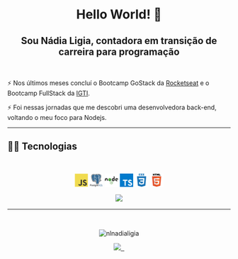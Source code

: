 <h1 align="center">Hello World! 👋</h1>
<h2 align="center"> Sou Nádia Ligia, contadora em transição de carreira para programação</h2>

<br>

⚡ Nos últimos meses concluí o Bootcamp GoStack da [Rocketseat](https://rocketseat.com.br/) e o Bootcamp FullStack da [IGTI](https://www.igti.com.br/).

⚡ Foi nessas jornadas que me descobri uma desenvolvedora back-end, voltando o meu foco para Nodejs.

---
## 🧑‍💻 Tecnologias

<br>

<p align="center">

<img src="https://raw.githubusercontent.com/devicons/devicon/master/icons/javascript/javascript-original.svg" alt="javascript" width="30" height="30"/>
<img src="https://raw.githubusercontent.com/devicons/devicon/master/icons/postgresql/postgresql-original-wordmark.svg" alt="postgresql" width="30" height="30"/>
<img src="https://raw.githubusercontent.com/devicons/devicon/master/icons/nodejs/nodejs-original-wordmark.svg" alt="nodejs" width="30" height="30"/>
<img src="https://raw.githubusercontent.com/github/explore/80688e429a7d4ef2fca1e82350fe8e3517d3494d/topics/typescript/typescript.png" alt="typescript" width="30" height="30">
<img src="https://raw.githubusercontent.com/devicons/devicon/master/icons/css3/css3-plain-wordmark.svg" alt="css3"  width="30" height="30"/>
<img src="https://raw.githubusercontent.com/devicons/devicon/master/icons/html5/html5-original-wordmark.svg" alt="html5"  width="30" height="30"/>
</p>


<p align="center">
<a href="https://github.com/anuraghazra/github-readme-stats">
  <img src="https://github-readme-stats.vercel.app/api/top-langs/?username=nlnadialigia&layout=compact&theme=midnight-purple">
</a>

---
<br>

<p align="center">
  <img src="https://github-readme-stats.vercel.app/api?username=nlnadialigia&show_icons=true&theme=midnight-purple"alt="nlnadialigia" /> 
</p> 

<p align="center">
  <a href="https://www.linkedin.com/in/nlnadialigia">
    <img src="https://img.shields.io/badge/-Linkedin-9745f5?style=flat-square&logo=Linkedin&logoColor=white&link=https://www.linkedin.com/in/nlnadialigia">
  </a>
  <a href="mailto:nlnadialigia@gmail.com">
    <img src="https://img.shields.io/badge/-Email-9745f5?style=flat&logo=Gmail&logoColor=white&link=mailto:nlnadialigia@gmail.com" alt="">
  </a>
  <a href="https://app.rocketseat.com.br/me/nadia-santos-1591139219">
    <img src="https://img.shields.io/badge/-Rockeseat-9745f5?style=flat-square&logo=Apache-RocketMQ&logoColor=white&link=https://app.rocketseat.com.br/me/nadia-santos-1591139219" alt="">
  </a>
</p>
